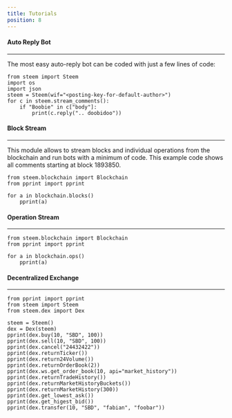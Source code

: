 ```yaml
---
title: Tutorials
position: 8
---
```


#### Auto Reply Bot
------


The most easy auto-reply bot can be coded with just a few lines of code:

``` sourceCode
from steem import Steem
import os
import json
steem = Steem(wif="<posting-key-for-default-author>")
for c in steem.stream_comments():
    if "Boobie" in c["body"]:
        print(c.reply(".. doobidoo"))
```

#### Block Stream
------

This module allows to stream blocks and individual operations from the blockchain and run bots with a minimum of code. This example code shows all comments starting at block 1893850.

``` sourceCode
from steem.blockchain import Blockchain
from pprint import pprint

for a in blockchain.blocks()
    pprint(a)
```

#### Operation Stream
------

``` sourceCode
from steem.blockchain import Blockchain
from pprint import pprint

for a in blockchain.ops()
    pprint(a)
```

#### Decentralized Exchange
------

``` sourceCode
from pprint import pprint
from steem import Steem
from steem.dex import Dex

steem = Steem()
dex = Dex(steem)
pprint(dex.buy(10, "SBD", 100))
pprint(dex.sell(10, "SBD", 100))
pprint(dex.cancel("24432422"))
pprint(dex.returnTicker())
pprint(dex.return24Volume())
pprint(dex.returnOrderBook(2))
pprint(dex.ws.get_order_book(10, api="market_history"))
pprint(dex.returnTradeHistory())
pprint(dex.returnMarketHistoryBuckets())
pprint(dex.returnMarketHistory(300))
pprint(dex.get_lowest_ask())
pprint(dex.get_higest_bid())
pprint(dex.transfer(10, "SBD", "fabian", "foobar"))
```